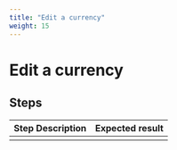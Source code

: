 ```yaml
---
title: "Edit a currency"
weight: 15
---
```


# Edit a currency
## Steps
| Step Description | Expected result |
| ----- | ----- |
|  |  |
